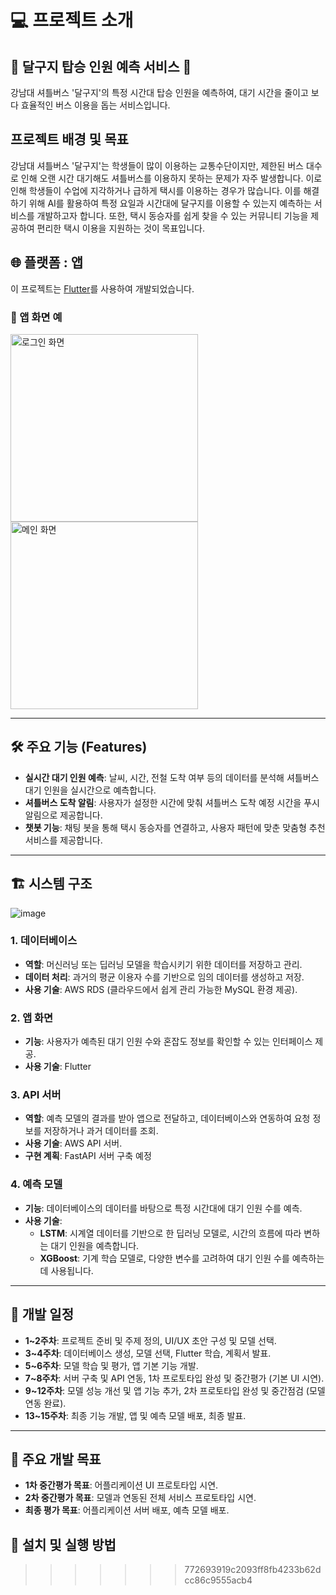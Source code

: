 
# 💻 프로젝트 소개 
## 🚌 **달구지 탑승 인원 예측 서비스** 🚌
강남대 셔틀버스 '달구지'의 특정 시간대 탑승 인원을 예측하여, 대기 시간을 줄이고 보다 효율적인 버스 이용을 돕는 서비스입니다.

## 프로젝트 배경 및 목표

강남대 셔틀버스 '달구지'는 학생들이 많이 이용하는 교통수단이지만, 제한된 버스 대수로 인해 오랜 시간 대기해도 셔틀버스를 이용하지 못하는 문제가 자주 발생합니다. 이로 인해 학생들이 수업에 지각하거나 급하게 택시를 이용하는 경우가 많습니다. 이를 해결하기 위해 AI를 활용하여 특정 요일과 시간대에 달구지를 이용할 수 있는지 예측하는 서비스를 개발하고자 합니다. 또한, 택시 동승자를 쉽게 찾을 수 있는 커뮤니티 기능을 제공하여 편리한 택시 이용을 지원하는 것이 목표입니다.


## 🌐 플랫폼 : 앱
이 프로젝트는 [Flutter](https://flutter.dev/)를 사용하여 개발되었습니다.


### 🔑 앱 화면 예
<img src="https://github.com/user-attachments/assets/5c959af4-a02e-4848-9cca-6f2b727c6104" alt="로그인 화면" width="300"/>
<img src="https://github.com/user-attachments/assets/76985972-f7a6-4615-a51d-3a6f3562f567" alt="메인 화면" width="300"/>


---

## 🛠️ 주요 기능 (Features)
- **실시간 대기 인원 예측**: 날씨, 시간, 전철 도착 여부 등의 데이터를 분석해 셔틀버스 대기 인원을 실시간으로 예측합니다.
- **셔틀버스 도착 알림**: 사용자가 설정한 시간에 맞춰 셔틀버스 도착 예정 시간을 푸시 알림으로 제공합니다.
- **챗봇 기능**: 채팅 봇을 통해 택시 동승자를 연결하고, 사용자 패턴에 맞춘 맞춤형 추천 서비스를 제공합니다.

---

## 🏗️ 시스템 구조
![image](https://github.com/user-attachments/assets/2062eca5-2b9f-47f6-ab25-d833fb2c0550)
### 1. 데이터베이스
- **역할**: 머신러닝 또는 딥러닝 모델을 학습시키기 위한 데이터를 저장하고 관리.
- **데이터 처리**: 과거의 평균 이용자 수를 기반으로 임의 데이터를 생성하고 저장.
- **사용 기술**: AWS RDS (클라우드에서 쉽게 관리 가능한 MySQL 환경 제공).

### 2. 앱 화면
- **기능**: 사용자가 예측된 대기 인원 수와 혼잡도 정보를 확인할 수 있는 인터페이스 제공.
- **사용 기술**: Flutter

### 3. API 서버
- **역할**: 예측 모델의 결과를 받아 앱으로 전달하고, 데이터베이스와 연동하여 요청 정보를 저장하거나 과거 데이터를 조회.
- **사용 기술**: AWS API 서버.
- **구현 계획**: FastAPI 서버 구축 예정

### 4. 예측 모델
- **기능**: 데이터베이스의 데이터를 바탕으로 특정 시간대에 대기 인원 수를 예측.
- **사용 기술**: 
  - **LSTM**: 시계열 데이터를 기반으로 한 딥러닝 모델로, 시간의 흐름에 따라 변하는 대기 인원을 예측합니다.
  - **XGBoost**: 기계 학습 모델로, 다양한 변수를 고려하여 대기 인원 수를 예측하는 데 사용됩니다.

---

## 📅 개발 일정

- **1~2주차**: 프로젝트 준비 및 주제 정의, UI/UX 초안 구성 및 모델 선택.
- **3~4주차**: 데이터베이스 생성, 모델 선택, Flutter 학습, 계획서 발표.
- **5~6주차**: 모델 학습 및 평가, 앱 기본 기능 개발.
- **7~8주차**: 서버 구축 및 API 연동, 1차 프로토타입 완성 및 중간평가 (기본 UI 시연).
- **9~12주차**: 모델 성능 개선 및 앱 기능 추가, 2차 프로토타입 완성 및 중간점검 (모델 연동 완료).
- **13~15주차**: 최종 기능 개발, 앱 및 예측 모델 배포, 최종 발표.

---

## 🎯 주요 개발 목표
- **1차 중간평가 목표**: 어플리케이션 UI 프로토타입 시연.
- **2차 중간평가 목표**: 모델과 연동된 전체 서비스 프로토타입 시연.
- **최종 평가 목표**: 어플리케이션 서버 배포, 예측 모델 배포.

## 🔧 설치 및 실행 방법

>>>>>>> 772693919c2093ff8fb4233b62dcc86c9555acb4

